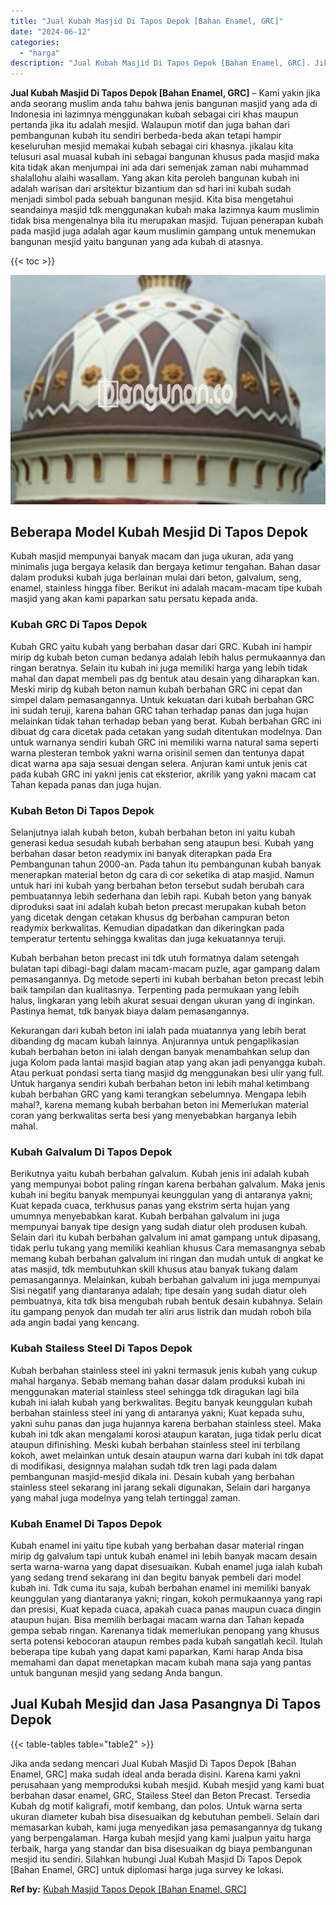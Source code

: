 ```yaml
---
title: "Jual Kubah Masjid Di Tapos Depok [Bahan Enamel, GRC]"
date: "2024-06-12"
categories: 
  - "harga"
description: "Jual Kubah Masjid Di Tapos Depok [Bahan Enamel, GRC]. Jika anda sedang mencari Jual Kubah Masjid Di Tapos Depok [Bahan Enamel, GRC] maka sudah ideal anda b..."
---
```


**Jual Kubah Masjid Di Tapos Depok \[Bahan Enamel, GRC\]** – Kami yakin jika anda seorang muslim anda tahu bahwa jenis bangunan masjid yang ada di Indonesia ini lazimnya menggunakan kubah sebagai ciri khas maupun pertanda jika itu adalah mesjid. Walaupun motif dan juga bahan dari pembangunan kubah itu sendiri berbeda-beda akan tetapi hampir keseluruhan mesjid memakai kubah sebagai ciri khasnya. jikalau kita telusuri asal muasal kubah ini sebagai bangunan khusus pada masjid maka kita tidak akan menjumpai ini ada dari semenjak zaman nabi muhammad shalallohu alaihi wasallam. Yang akan kita peroleh bangunan kubah ini adalah warisan dari arsitektur bizantium dan sd hari ini kubah sudah menjadi simbol pada sebuah bangunan mesjid. Kita bisa mengetahui seandainya masjid tdk menggunakan kubah maka lazimnya kaum muslimin tidak bisa mengenalnya bila itu merupakan masjid. Tujuan penerapan kubah pada masjid juga adalah agar kaum muslimin gampang untuk menemukan bangunan mesjid yaitu bangunan yang ada kubah di atasnya.

{{< toc >}}

![Jual Kubah Masjid Di Tapos Depok [Bahan Enamel, GRC]](/images/jual-kubah-masjid-41.png)

## Beberapa Model Kubah Mesjid Di Tapos Depok

Kubah masjid mempunyai banyak macam dan juga ukuran, ada yang minimalis juga bergaya kelasik dan bergaya ketimur tengahan. Bahan dasar dalam produksi kubah juga berlainan mulai dari beton, galvalum, seng, enamel, stainless hingga fiber. Berikut ini adalah macam-macam tipe kubah masjid yang akan kami paparkan satu persatu kepada anda.

### Kubah GRC Di Tapos Depok

Kubah GRC yaitu kubah yang berbahan dasar dari GRC. Kubah ini hampir mirip dg kubah beton cuman bedanya adalah lebih halus permukaannya dan ringan beratnya. Selain itu kubah ini juga memiliki harga yang lebih tidak mahal dan dapat membeli pas dg bentuk atau desain yang diharapkan kan. Meski mirip dg kubah beton namun kubah berbahan GRC ini cepat dan simpel dalam pemasangannya. Untuk kekuatan dari kubah berbahan GRC ini sudah teruji, karena bahan GRC tahan terhadap panas dan juga hujan melainkan tidak tahan terhadap beban yang berat. Kubah berbahan GRC ini dibuat dg cara dicetak pada cetakan yang sudah ditentukan modelnya. Dan untuk warnanya sendiri kubah GRC ini memiliki warna natural sama seperti warna plesteran tembok yakni warna orisinil semen dan tentunya dapat dicat warna apa saja sesuai dengan selera. Anjuran kami untuk jenis cat pada kubah GRC ini yakni jenis cat eksterior, akrilik yang yakni macam cat Tahan kepada panas dan juga hujan.

### Kubah Beton Di Tapos Depok

Selanjutnya ialah kubah beton, kubah berbahan beton ini yaitu kubah generasi kedua sesudah kubah berbahan seng ataupun besi. Kubah yang berbahan dasar beton readymix ini banyak diterapkan pada Era Pembangunan tahun 2000-an. Pada tahun itu pembangunan kubah banyak menerapkan material beton dg cara di cor seketika di atap masjid. Namun untuk hari ini kubah yang berbahan beton tersebut sudah berubah cara pembuatannya lebih sederhana dan lebih rapi. Kubah beton yang banyak diproduksi saat ini adalah kubah beton precast merupakan kubah beton yang dicetak dengan cetakan khusus dg berbahan campuran beton readymix berkwalitas. Kemudian dipadatkan dan dikeringkan pada temperatur tertentu sehingga kwalitas dan juga kekuatannya teruji.

Kubah berbahan beton precast ini tdk utuh formatnya dalam setengah bulatan tapi dibagi-bagi dalam macam-macam puzle, agar gampang dalam pemasangannya. Dg metode seperti ini kubah berbahan beton precast lebih baik tampilan dan kualitasnya. Terpenting pada permukaan yang lebih halus, lingkaran yang lebih akurat sesuai dengan ukuran yang di inginkan. Pastinya hemat, tdk banyak biaya dalam pemasangannya.

Kekurangan dari kubah beton ini ialah pada muatannya yang lebih berat dibanding dg macam kubah lainnya. Anjurannya untuk pengaplikasian kubah berbahan beton ini ialah dengan banyak menambahkan selup dan juga Kolom pada lantai masjid bagian atap yang akan jadi penyangga kubah. Atau perkuat pondasi serta tiang masjid dg menggunakan besi ulir yang full. Untuk harganya sendiri kubah berbahan beton ini lebih mahal ketimbang kubah berbahan GRC yang kami terangkan sebelumnya. Mengapa lebih mahal?, karena memang kubah berbahan beton ini Memerlukan material coran yang berkwalitas serta besi yang menyebabkan harganya lebih mahal.

### Kubah Galvalum Di Tapos Depok

Berikutnya yaitu kubah berbahan galvalum. Kubah jenis ini adalah kubah yang mempunyai bobot paling ringan karena berbahan galvalum. Maka jenis kubah ini begitu banyak mempunyai keunggulan yang di antaranya yakni; Kuat kepada cuaca, terkhusus panas yang ekstrim serta hujan yang umumnya menyebabkan karat. Kubah berbahan galvalum ini juga mempunyai banyak tipe design yang sudah diatur oleh produsen kubah. Selain dari itu kubah berbahan galvalum ini amat gampang untuk dipasang, tidak perlu tukang yang memiliki keahlian khusus Cara memasangnya sebab memang kubah berbahan galvalum ini ringan dan mudah untuk di angkat ke atas masjid, tdk membutuhkan skill khusus atau banyak tukang dalam pemasangannya. Melainkan, kubah berbahan galvalum ini juga mempunyai Sisi negatif yang diantaranya adalah; tipe desain yang sudah diatur oleh pembuatnya, kita tdk bisa mengubah rubah bentuk desain kubahnya. Selain itu gampang penyok dan mudah ter aliri arus listrik dan mudah roboh bila ada angin badai yang kencang.

### Kubah Stailess Steel Di Tapos Depok

Kubah berbahan stainless steel ini yakni termasuk jenis kubah yang cukup mahal harganya. Sebab memang bahan dasar dalam produksi kubah ini menggunakan material stainless steel sehingga tdk diragukan lagi bila kubah ini ialah kubah yang berkwalitas. Begitu banyak keunggulan kubah berbahan stainless steel ini yang di antaranya yakni; Kuat kepada suhu, yakni suhu panas dan juga hujannya karena berbahan stainless steel. Maka kubah ini tdk akan mengalami korosi ataupun karatan, juga tidak perlu dicat ataupun difinishing. Meski kubah berbahan stainless steel ini terbilang kokoh, awet melainkan untuk desain ataupun warna dari kubah ini tdk dapat di modifikasi, designnya malahan sudah tdk tren lagi pada dalam pembangunan masjid-mesjid dikala ini. Desain kubah yang berbahan stainless steel sekarang ini jarang sekali digunakan, Selain dari harganya yang mahal juga modelnya yang telah tertinggal zaman.

### Kubah Enamel Di Tapos Depok

Kubah enamel ini yaitu tipe kubah yang berbahan dasar material ringan mirip dg galvalum tapi untuk kubah enamel ini lebih banyak macam desain serta warna-warna yang dapat disesuaikan. Kubah enamel juga ialah kubah yang sedang trend sekarang ini dan begitu banyak pembeli dari model kubah ini. Tdk cuma itu saja, kubah berbahan enamel ini memiliki banyak keunggulan yang diantaranya yakni; ringan, kokoh permukaannya yang rapi dan presisi, Kuat kepada cuaca, apakah cuaca panas maupun cuaca dingin ataupun hujan. Bisa memilih berbagai macam warna dan Tahan kepada gempa sebab ringan. Karenanya tidak memerlukan penopang yang khusus serta potensi kebocoran ataupun rembes pada kubah sangatlah kecil. Itulah beberapa tipe kubah yang dapat kami paparkan, Kami harap Anda bisa memahami dan dapat menetapkan macam kubah mana saja yang pantas untuk bangunan mesjid yang sedang Anda bangun.

## Jual Kubah Mesjid dan Jasa Pasangnya Di Tapos Depok

{{< table-tables table="table2" >}}

Jika anda sedang mencari Jual Kubah Masjid Di Tapos Depok \[Bahan Enamel, GRC\] maka sudah ideal anda berada disini. Karena kami yakni perusahaan yang memproduksi kubah mesjid. Kubah mesjid yang kami buat berbahan dasar enamel, GRC, Stailess Steel dan Beton Precast. Tersedia Kubah dg motif kaligrafi, motif kembang, dan polos. Untuk warna serta ukuran diameter kubah bisa disesuaikan dg kebutuhan pembeli. Selain dari memasarkan kubah, kami juga menyedikan jasa pemasangannya dg tukang yang berpengalaman. Harga kubah mesjid yang kami jualpun yaitu harga terbaik, harga yang standar dan bisa disesuaikan dg biaya pembangunan mesjid itu sendiri. Silahkan hubungi Jual Kubah Masjid Di Tapos Depok \[Bahan Enamel, GRC\] untuk diplomasi harga juga survey ke lokasi.

**Ref by:** [Kubah Masjid Tapos Depok [Bahan Enamel, GRC]](https://id.wikipedia.org/wiki/Kubah)
